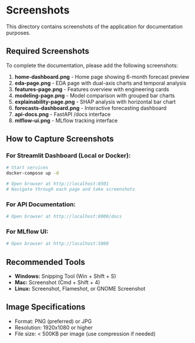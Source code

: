 # Screenshots

This directory contains screenshots of the application for documentation purposes.

## Required Screenshots

To complete the documentation, please add the following screenshots:

1. **home-dashboard.png** - Home page showing 6-month forecast preview
2. **eda-page.png** - EDA page with dual-axis charts and temporal analysis
3. **features-page.png** - Features overview with engineering cards
4. **modeling-page.png** - Model comparison with grouped bar charts
5. **explainability-page.png** - SHAP analysis with horizontal bar chart
6. **forecasts-dashboard.png** - Interactive forecasting dashboard
7. **api-docs.png** - FastAPI /docs interface
8. **mlflow-ui.png** - MLflow tracking interface

## How to Capture Screenshots

### For Streamlit Dashboard (Local or Docker):

```bash
# Start services
docker-compose up -d

# Open browser at http://localhost:8501
# Navigate through each page and take screenshots
```

### For API Documentation:

```bash
# Open browser at http://localhost:8000/docs
```

### For MLflow UI:

```bash
# Open browser at http://localhost:5000
```

## Recommended Tools

- **Windows:** Snipping Tool (Win + Shift + S)
- **Mac:** Screenshot (Cmd + Shift + 4)
- **Linux:** Screenshot, Flameshot, or GNOME Screenshot

## Image Specifications

- Format: PNG (preferred) or JPG
- Resolution: 1920x1080 or higher
- File size: < 500KB per image (use compression if needed)

